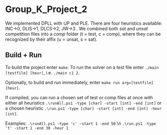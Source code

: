 # Group_K_Project_2

We implemented DPLL with UP and PLE. There are four heuristics available: INC->0, DLIS->1, DLCS->2, JW->3 . We combined both _sat_ and _unsat_ competition files into a _comp_ folder (t = test, c = comp), where they can be recognized by their affix (u = unsat, s = sat).

## Build + Run
To build the project enter `make`. To run the solver on a test file enter `./main [testfile] [heur]`, i.e. `./main c1 2`. 

Optionally, to build and run immediately, enter `make run arg=[testfile] [heur]`.

If compiled, you can run a chosen set of test or comp files at once with either all heuristics `.\runAll.ps1 -type [char] -start [int] -end [int]` or a chosen heuristic `.\run.ps1 -type [char] -start [int] -end [int] -heur [int]`.

Examples: 
`.\runAll.ps1 -type 'c' -start 1 -end 50` \n `.\run.ps1 -type 't' -start 1 -end 30 -heur 1`










